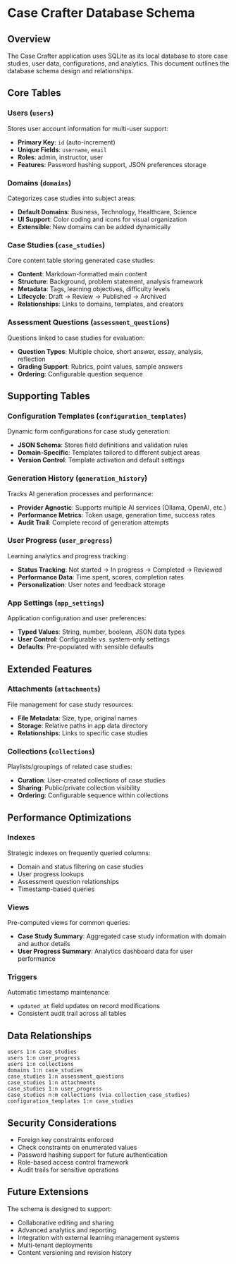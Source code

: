 # Case Crafter Database Schema

## Overview

The Case Crafter application uses SQLite as its local database to store case studies, user data, configurations, and analytics. This document outlines the database schema design and relationships.

## Core Tables

### Users (`users`)
Stores user account information for multi-user support:
- **Primary Key**: `id` (auto-increment)
- **Unique Fields**: `username`, `email`
- **Roles**: admin, instructor, user
- **Features**: Password hashing support, JSON preferences storage

### Domains (`domains`)
Categorizes case studies into subject areas:
- **Default Domains**: Business, Technology, Healthcare, Science
- **UI Support**: Color coding and icons for visual organization
- **Extensible**: New domains can be added dynamically

### Case Studies (`case_studies`)
Core content table storing generated case studies:
- **Content**: Markdown-formatted main content
- **Structure**: Background, problem statement, analysis framework
- **Metadata**: Tags, learning objectives, difficulty levels
- **Lifecycle**: Draft → Review → Published → Archived
- **Relationships**: Links to domains, templates, and creators

### Assessment Questions (`assessment_questions`)
Questions linked to case studies for evaluation:
- **Question Types**: Multiple choice, short answer, essay, analysis, reflection
- **Grading Support**: Rubrics, point values, sample answers
- **Ordering**: Configurable question sequence

## Supporting Tables

### Configuration Templates (`configuration_templates`)
Dynamic form configurations for case study generation:
- **JSON Schema**: Stores field definitions and validation rules
- **Domain-Specific**: Templates tailored to different subject areas
- **Version Control**: Template activation and default settings

### Generation History (`generation_history`)
Tracks AI generation processes and performance:
- **Provider Agnostic**: Supports multiple AI services (Ollama, OpenAI, etc.)
- **Performance Metrics**: Token usage, generation time, success rates
- **Audit Trail**: Complete record of generation attempts

### User Progress (`user_progress`)
Learning analytics and progress tracking:
- **Status Tracking**: Not started → In progress → Completed → Reviewed
- **Performance Data**: Time spent, scores, completion rates
- **Personalization**: User notes and feedback storage

### App Settings (`app_settings`)
Application configuration and user preferences:
- **Typed Values**: String, number, boolean, JSON data types
- **User Control**: Configurable vs. system-only settings
- **Defaults**: Pre-populated with sensible defaults

## Extended Features

### Attachments (`attachments`)
File management for case study resources:
- **File Metadata**: Size, type, original names
- **Storage**: Relative paths in app data directory
- **Relationships**: Links to specific case studies

### Collections (`collections`)
Playlists/groupings of related case studies:
- **Curation**: User-created collections of case studies
- **Sharing**: Public/private collection visibility
- **Ordering**: Configurable sequence within collections

## Performance Optimizations

### Indexes
Strategic indexes on frequently queried columns:
- Domain and status filtering on case studies
- User progress lookups
- Assessment question relationships
- Timestamp-based queries

### Views
Pre-computed views for common queries:
- **Case Study Summary**: Aggregated case study information with domain and author details
- **User Progress Summary**: Analytics dashboard data for user performance

### Triggers
Automatic timestamp maintenance:
- `updated_at` field updates on record modifications
- Consistent audit trail across all tables

## Data Relationships

```
users 1:n case_studies
users 1:n user_progress  
users 1:n collections
domains 1:n case_studies
case_studies 1:n assessment_questions
case_studies 1:n attachments
case_studies 1:n user_progress
case_studies n:m collections (via collection_case_studies)
configuration_templates 1:n case_studies
```

## Security Considerations

- Foreign key constraints enforced
- Check constraints on enumerated values
- Password hashing support for future authentication
- Role-based access control framework
- Audit trails for sensitive operations

## Future Extensions

The schema is designed to support:
- Collaborative editing and sharing
- Advanced analytics and reporting  
- Integration with external learning management systems
- Multi-tenant deployments
- Content versioning and revision history